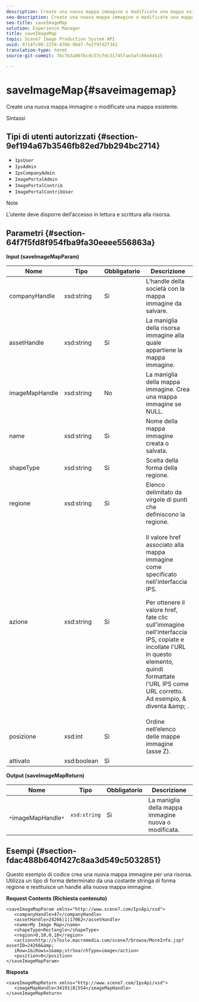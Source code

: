 ```yaml
---
description: Create una nuova mappa immagine o modificate una mappa esistente.
seo-description: Create una nuova mappa immagine o modificate una mappa esistente.
seo-title: saveImageMap
solution: Experience Manager
title: saveImageMap
topic: Scene7 Image Production System API
uuid: 9714fc99-2259-4766-96d7-fe2f9fd2f341
translation-type: tm+mt
source-git-commit: 7bc7b3a86fbcdc57cfdc31745fae3afc06e44b15

---
```



# saveImageMap{#saveimagemap}

Create una nuova mappa immagine o modificate una mappa esistente.

Sintassi

## Tipi di utenti autorizzati {#section-9ef194a67b3546fb82ed7bb294bc2714}

* `IpsUser`
* `IpsAdmin`
* `IpsCompanyAdmin`
* `ImagePortalAdmin`
* `ImagePortalContrib`
* `ImagePortalContribUser`

>[!NOTE]
>
>L’utente deve disporre dell’accesso in lettura e scrittura alla risorsa.

## Parametri {#section-64f7f5fd8f954fba9fa30eeee556863a}

**Input (saveImageMapParam)**

<table id="table_49649036F46941D2B1F28515674E533B"> 
 <thead> 
  <tr> 
   <th colname="col1" class="entry"> Nome </th> 
   <th colname="col2" class="entry"> Tipo </th> 
   <th colname="col3" class="entry"> Obbligatorio </th> 
   <th colname="col4" class="entry"> Descrizione </th> 
  </tr> 
 </thead>
 <tbody> 
  <tr> 
   <td colname="col1"> <span class="codeph"> <span class="varname"> companyHandle </span></span> </td> 
   <td colname="col2"> <span class="codeph"> xsd:string </span> </td> 
   <td colname="col3"> Sì </td> 
   <td colname="col4"> L’handle della società con la mappa immagine da salvare. </td> 
  </tr> 
  <tr> 
   <td colname="col1"> <span class="codeph"> <span class="varname"> assetHandle </span></span> </td> 
   <td colname="col2"> <span class="codeph"> xsd:string </span> </td> 
   <td colname="col3"> Sì </td> 
   <td colname="col4"> La maniglia della risorsa immagine alla quale appartiene la mappa immagine. </td> 
  </tr> 
  <tr> 
   <td colname="col1"> <span class="codeph"> imageMapHandle <span class="varname"> </span></span> </td> 
   <td colname="col2"> <span class="codeph"> xsd:string </span> </td> 
   <td colname="col3"> No </td> 
   <td colname="col4"> La maniglia della mappa immagine. Crea una mappa immagine se NULL. </td> 
  </tr> 
  <tr> 
   <td colname="col1"> <span class="codeph"> <span class="varname"> name </span></span> </td> 
   <td colname="col2"> <span class="codeph"> xsd:string </span> </td> 
   <td colname="col3"> Sì </td> 
   <td colname="col4"> Nome della mappa immagine creata o salvata. </td> 
  </tr> 
  <tr> 
   <td colname="col1"> <span class="codeph"> <span class="varname"> shapeType </span></span> </td> 
   <td colname="col2"> <span class="codeph"> xsd:string </span> </td> 
   <td colname="col3"> Sì </td> 
   <td colname="col4"> Scelta della forma della regione. </td> 
  </tr> 
  <tr> 
   <td colname="col1"> <span class="codeph"> <span class="varname"> regione </span></span> </td> 
   <td colname="col2"> <span class="codeph"> xsd:string </span> </td> 
   <td colname="col3"> Sì </td> 
   <td colname="col4"> Elenco delimitato da virgole di punti che definiscono la regione. </td> 
  </tr> 
  <tr> 
   <td colname="col1"> <span class="codeph"> <span class="varname"> azione </span></span> </td> 
   <td colname="col2"> <span class="codeph"> xsd:string </span> </td> 
   <td colname="col3"> Sì </td> 
   <td colname="col4"> <p>Il valore <span class="codeph"> href </span> associato alla mappa immagine come specificato nell'interfaccia IPS. </p> <p>Per ottenere il valore <span class="codeph"> </span> href, fate clic sull'immagine nell'interfaccia IPS, copiate e incollate l'URL in questo elemento, quindi formattate l'URL IPS come URL corretto. Ad esempio, <span class="codeph"> &amp; </span> diventa <span class="codeph"> &amp;amp; </span>. </p> </td> 
  </tr> 
  <tr> 
   <td colname="col1"> <span class="codeph"> <span class="varname"> posizione </span></span> </td> 
   <td colname="col2"> <span class="codeph"> xsd:int </span> </td> 
   <td colname="col3"> Sì </td> 
   <td colname="col4"> Ordine nell’elenco delle mappe immagine (asse Z). </td> 
  </tr> 
  <tr> 
   <td colname="col1"> <span class="codeph"> <span class="varname"> attivato </span></span> </td> 
   <td colname="col2"> <span class="codeph"> xsd:boolean </span> </td> 
   <td colname="col3"> Sì </td> 
   <td colname="col4"></td> 
  </tr> 
 </tbody> 
</table>

**Output (saveImageMapReturn)**

| Nome | Tipo | Obbligatorio | Descrizione |
|---|---|---|---|
| ` *`imageMapHandle`*` | `xsd:string` | Sì | La maniglia della mappa immagine nuova o modificata. |

## Esempi {#section-fdac488b640f427c8aa3d549c5032851}

Questo esempio di codice crea una nuova mappa immagine per una risorsa. Utilizza un tipo di forma determinato da una costante stringa di forma regione e restituisce un handle alla nuova mappa immagine.

**Request Contents (Richiesta contenuto)**

```
<saveImageMapParam xmlns="http://www.scene7.com/IpsApi/xsd"> 
   <companyHandle>47</companyHandle> 
   <assetHandle>24266|1|17062</assetHandle> 
   <name>My Image Map</name> 
   <shapeType>Rectangle</shapeType> 
   <region>0,10,0,10</region> 
   <action>http://s7oslo.macromedia.com/scene7/browse/MoreInfo.jsp?assetID=24266&amp; 
   iRow=1&iRows=1&amp;strSearchType=image</action> 
   <position>0</position> 
</saveImageMapParam>
```

**Risposta**

```
<saveImageMapReturn xmlns="http://www.scene7.com/IpsApi/xsd"> 
   <imageMapHandle>34191|8|554</imageMapHandle> 
</saveImageMapReturn>
```

